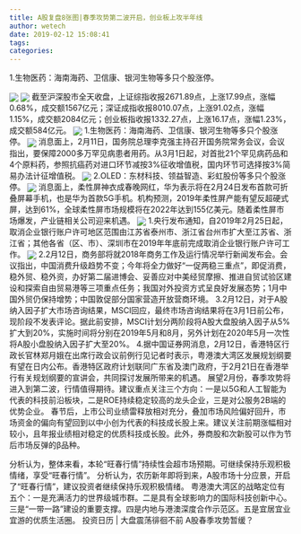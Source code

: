 ```yaml
---
title: A股复盘8张图|春季攻势第二波开启，创业板上攻半年线
author: wetech
date: 2019-02-12 15:08:41
tags: 
categories: 
---
```

1.生物医药：海南海药、卫信康、银河生物等多只个股涨停。
<!-- more -->
<img align="center" border="0" src="https://imgcdn.yicai.com/uppics/images/2019/02/8500f9c123c1d321598c3932a7d3e161.jpg" />
<img align="center" border="0" src="https://imgcdn.yicai.com/uppics/images/2019/02/42bbf63e4715d5467eca78fb0b65ffe3.jpg" />
截至沪深股市全天收盘，上证综指收报2671.89点，上涨17.99点，涨幅0.68%，成交额1567亿元；深证成指收报8010.07点，上涨91.02点，涨幅1.15%，成交额2084亿元；创业板指收报1332.27点，上涨16.17点，涨幅1.23%，成交额584亿元。
<img align="center" border="0" src="https://imgcdn.yicai.com/uppics/images/2019/02/dda738f2378df08010e298ca3d3eaae6.jpg" />
1.生物医药：海南海药、卫信康、银河生物等多只个股涨停。
<img align="center" border="0" src="https://imgcdn.yicai.com/uppics/images/2019/02/6cdb02c98cf10c96d414985e3f38d17e.jpg" />
消息面上，2月11日，国务院总理李克强主持召开国务院常务会议，会议指出，要保障2000多万罕见病患者用药。从3月1日起，对首批21个罕见病药品和4个原料药，参照抗癌药对进口环节减按3%征收增值税，国内环节可选择按3%简易办法计征增值税。
<img align="center" border="0" src="https://imgcdn.yicai.com/uppics/images/2019/02/22d33f197be0d5c8e25d79b13fa48887.jpg" />
2.OLED：东材科技、领益智造、彩虹股份等多只个股涨停。
<img align="center" border="0" src="https://imgcdn.yicai.com/uppics/images/2019/02/ccfc9f79872a1ac4e732cc41e37828bf.jpg" />
消息面上，柔性屏神衣成春晚网红，华为表示将在2月24日发布首款可折叠屏幕手机，也是华为首款5G手机。机构预测，2019年柔性屏产能有望反超硬式屏，达到61%，全球柔性屏市场规模将在2022年达到155亿美元。随着柔性屏市场爆发，产业链相关公司迎来机遇。
<img align="center" border="0" src="https://imgcdn.yicai.com/uppics/images/2019/02/d76c0bb54e01bc37269b9c9b80e0a0e9.jpg" />
1.央行发布通知，自2019年2月25日起，取消企业银行账户许可地区范围由江苏省泰州市、浙江省台州市扩大至江苏省、浙江省；其他各省（区、市）、深圳市在2019年年底前完成取消企业银行账户许可工作。
<img align="center" border="0" src="https://imgcdn.yicai.com/uppics/images/2019/02/2b1cec530a8d13453385c2aafa818d77.jpg" />
2.2月12日，商务部将就2018年商务工作及运行情况举行新闻发布会。会议指出，中国消费升级趋势不变；今年将全力做好“一促两稳三重点”，即促消费，稳外贸、稳外资，办好第二届进博会、妥善应对中美经贸摩擦、推进自贸试验区建设和探索自由贸易港等三项重点任务；我国对外投资方式呈良好发展态势；1月中国外贸仍保持增势；中国敦促部分国家营造开放营商环境。
3.2月12日，对于A股纳入因子扩大市场咨询结果，MSCI回应，最终市场咨询结果将在3月1日前公布，现阶段不发表评论。据此前安排，MSCI计划分两阶段将A股大盘股纳入因子从5%扩大到20%，实施时间将分别在2019年5月和8月，另外计划在2020年5月一次性将A股小盘股纳入因子扩大至20%。
4.据中国证券网消息，2月12日，香港特区行政长官林郑月娥在出席行政会议前例行见记者时表示，粤港澳大湾区发展规划纲要有望在日内公布。香港特区政府计划联同广东省及澳门政府，于2月21日在香港举行有关规划纲要的宣讲会，共同探讨发展所带来的机遇。
展望2月份，春季攻势将进入到第二波，行情值得期待。建议重点关注三个方向：一是以5G和人工智能为代表的科技前沿板块，二是ROE持续稳定较高的龙头企业，三是对公服务2B端的优势企业。
春节后，上市公司业绩雷释放相对充分，叠加市场风险偏好回升，市场资金的偏向有望回到以中小创为代表的科技成长股上来。建议关注前期涨幅相对较小，且年报业绩相对稳定的优质科技成长股。此外，券商股和次新股可以作为节后市场反弹的β品种。
 
 
分析认为，整体来看，本轮“旺春行情”持续性会超市场预期。可继续保持乐观积极情绪，享受“旺春行情”。
分析认为，农历新年即将到来，A股市场十分应景，开启了“旺春行情”，建议投资者继续保持乐观积极情绪。
粤港澳大湾区的战略定位有五个：一是充满活力的世界级城市群。二是具有全球影响力的国际科技创新中心。三是“一带一路”建设的重要支撑。四是内地与港澳深度合作示范区。五是宜居宜业宜游的优质生活圈。
投资日历 | 大盘震荡徘徊不前 A股春季攻势暂缓？
